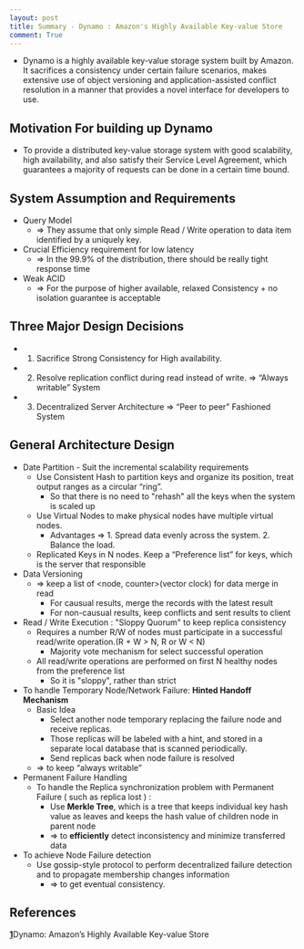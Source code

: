 ```yaml
---
layout: post
title: Summary - Dynamo : Amazon's Highly Available Key-value Store
comment: True
---
```

* Dynamo is a highly available key-value storage system built by Amazon. It sacrifices a consistency under certain failure scenarios, makes extensive use of object versioning and application-assisted conflict resolution in a manner that provides a novel interface for developers to use.

<!--more-->

## Motivation For building up Dynamo
* To provide a distributed key-value storage system with good scalability, high availability, and also satisfy their Service Level Agreement, which guarantees a majority of requests can be done in a certain time bound.

## System Assumption and Requirements
* Query Model
  * => They assume that only simple Read / Write operation to data item identified by a uniquely key.
* Crucial Efficiency requirement for low latency
  * => In the 99.9% of the distribution, there should be really tight response time
* Weak ACID
  * => For the purpose of higher available, relaxed Consistency + no isolation guarantee is acceptable
## Three Major Design Decisions
* 1. Sacrifice Strong Consistency for High availability.
* 2. Resolve replication conflict during read instead of write. => “Always writable” System
* 3. Decentralized Server Architecture => “Peer to peer” Fashioned System
## General Architecture Design
* Date Partition - Suit the incremental scalability requirements
  * Use Consistent Hash to partition keys and organize its position, treat output ranges as a circular “ring”.
    * So that there is no need to "rehash" all the keys when the system is scaled up
  * Use Virtual Nodes to make physical nodes have multiple virtual nodes.
    * Advantages => 1. Spread data evenly across the system. 2. Balance the load.
  * Replicated Keys in N nodes. Keep a “Preference list” for keys, which is the server that responsible
* Data Versioning
  * => keep a list of \<node, counter\>(vector clock) for data merge in read
    * For causual results, merge the records with the latest result
    * For non-causual results, keep conflicts and sent results to client
* Read / Write Execution : "Sloppy Quorum" to keep replica consistency
  * Requires a number R/W of nodes must participate in a successful read/write operation.(R + W > N, R or W < N)
    * Majority vote mechanism for select successful operation
  * All read/write operations are performed on first N healthy nodes from the preference list
    * So it is "sloppy", rather than strict
* To handle Temporary Node/Network Failure: __Hinted Handoff Mechanism__
  * Basic Idea
      * Select another node temporary replacing the failure node and receive replicas.
      * Those replicas will be labeled with a hint, and stored in a separate local database that is scanned periodically.
      * Send replicas back when node failure is resolved
  * => to keep “always writable”
* Permanent Failure Handling
  * To handle the Replica synchronization problem with Permanent Failure ( such as replica lost ) :
    * Use __Merkle Tree__, which is a tree that keeps individual key hash value as leaves and keeps the hash value of children node in parent node
    * => to __efficiently__ detect inconsistency and minimize transferred data
* To achieve Node Failure detection
  * Use gossip-style protocol to perform decentralized failure detection and to propagate membership changes information
    * => to get eventual consistency.

## References
[**1**](http://www.allthingsdistributed.com/files/amazon-dynamo-sosp2007.pdf)Dynamo: Amazon’s Highly Available Key-value Store
